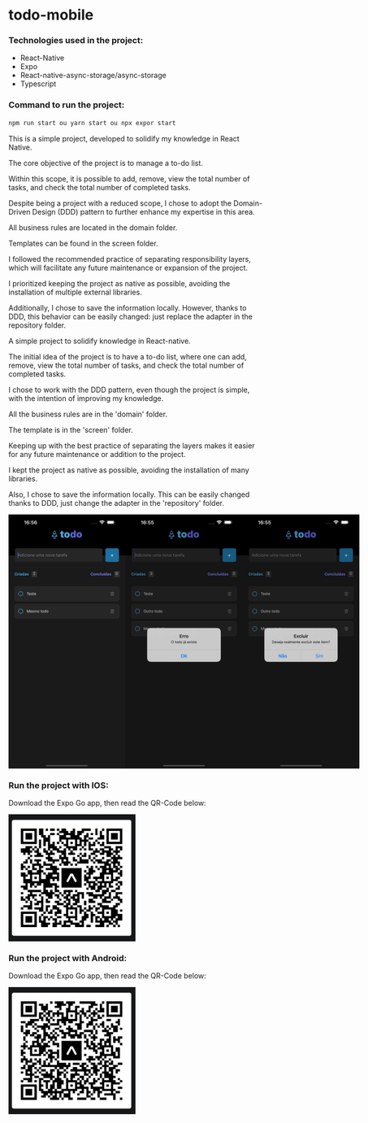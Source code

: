 # todo-mobile

### Technologies used in the project:

- React-Native
- Expo
- React-native-async-storage/async-storage
- Typescript

### Command to run the project:

```jsx
npm run start ou yarn start ou npx expor start

```

This is a simple project, developed to solidify my knowledge in React Native.

The core objective of the project is to manage a to-do list.

Within this scope, it is possible to add, remove, view the total number of tasks, and check the total number of completed tasks.

Despite being a project with a reduced scope, I chose to adopt the Domain-Driven Design (DDD) pattern to further enhance my expertise in this area.

All business rules are located in the domain folder.

Templates can be found in the screen folder.

I followed the recommended practice of separating responsibility layers, which will facilitate any future maintenance or expansion of the project.

I prioritized keeping the project as native as possible, avoiding the installation of multiple external libraries.

Additionally, I chose to save the information locally. However, thanks to DDD, this behavior can be easily changed: just replace the adapter in the repository folder.

A simple project to solidify knowledge in React-native.

The initial idea of the project is to have a to-do list, where one can add, remove, view the total number of tasks, and check the total number of completed tasks.

I chose to work with the DDD pattern, even though the project is simple, with the intention of improving my knowledge.

All the business rules are in the 'domain' folder.

The template is in the 'screen' folder.

Keeping up with the best practice of separating the layers makes it easier for any future maintenance or addition to the project.

I kept the project as native as possible, avoiding the installation of many libraries.

Also, I chose to save the information locally. This can be easily changed thanks to DDD, just change the adapter in the 'repository' folder.

<div style="display: flex; justify-content: space-between;">
<img src="./doc/mobile.png" width="250" height="500" />
<img src="./doc/mobile1.png" width="250" height="500" />
<img src="./doc/mobile2.png" width="250" height="500" />
</div>

### Run the project with IOS:

Download the Expo Go app, then read the QR-Code below:

<div style="display: flex; justify-content: align-items: center;">
<img src="./doc/qr-code-ios.png" width="250" height="250" />
</div>

### Run the project with Android:

Download the Expo Go app, then read the QR-Code below:

<div style="display: flex; justify-content: align-items: center;">
<img src="./doc/qr-code-android.png" width="250" height="250" />
</div>
